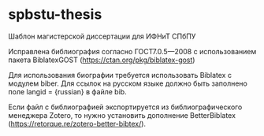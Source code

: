 # spbstu-thesis
Шаблон магистерской диссертации для ИФНиТ СПбПУ

Исправлена библиография согласно ГОСТ7.0.5—2008 с использованием пакета BiblatexGOST (https://ctan.org/pkg/biblatex-gost)

Для использования биографии требуется использовать Biblatex с модулем biber.
Для ссылок на русском языке должно быть заполнено поле langid = {russian} в файле bib.

Если файл с библиографией экспортируется из библиографического менеджера Zotero, то нужно установить дополнение BetterBiblatex (https://retorque.re/zotero-better-bibtex/).
